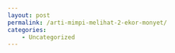 ```yaml
---
layout: post
permalink: /arti-mimpi-melihat-2-ekor-monyet/
categories:
    - Uncategorized
---
```


